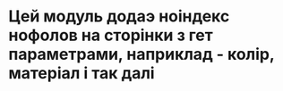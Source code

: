 # Цей модуль додаэ ноіндекс нофолов на сторінки з гет параметрами, наприклад - колір, матеріал і так далі
